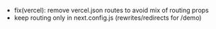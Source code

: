 - fix(vercel): remove vercel.json routes to avoid mix of routing props
- keep routing only in next.config.js (rewrites/redirects for /demo)
